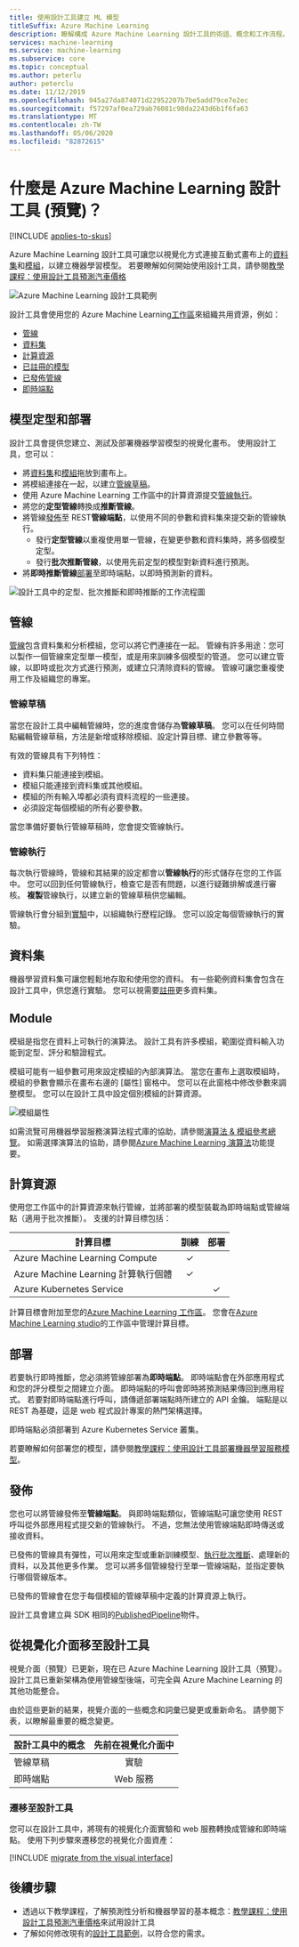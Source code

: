 ```yaml
---
title: 使用設計工具建立 ML 模型
titleSuffix: Azure Machine Learning
description: 瞭解構成 Azure Machine Learning 設計工具的術語、概念和工作流程。
services: machine-learning
ms.service: machine-learning
ms.subservice: core
ms.topic: conceptual
ms.author: peterlu
author: peterclu
ms.date: 11/12/2019
ms.openlocfilehash: 945a27da874071d22952207b7be5add79ce7e2ec
ms.sourcegitcommit: f57297af0ea729ab76081c98da2243d6b1f6fa63
ms.translationtype: MT
ms.contentlocale: zh-TW
ms.lasthandoff: 05/06/2020
ms.locfileid: "82872615"
---
```

# <a name="what-is-azure-machine-learning-designer-preview"></a>什麼是 Azure Machine Learning 設計工具 (預覽)？ 
[!INCLUDE [applies-to-skus](../../includes/aml-applies-to-enterprise-sku.md)]

Azure Machine Learning 設計工具可讓您以視覺化方式連接互動式畫布上的[資料集](#datasets)和[模組](#module)，以建立機器學習模型。 若要瞭解如何開始使用設計工具，請參閱[教學課程：使用設計工具預測汽車價格](tutorial-designer-automobile-price-train-score.md)

![Azure Machine Learning 設計工具範例](./media/concept-designer/designer-drag-and-drop.gif)

設計工具會使用您的 Azure Machine Learning[工作區](concept-workspace.md)來組織共用資源，例如：

+ [管線](#pipeline)
+ [資料集](#datasets)
+ [計算資源](#compute)
+ [已註冊的模型](concept-azure-machine-learning-architecture.md#models)
+ [已發佈管線](#publish)
+ [即時端點](#deploy)

## <a name="model-training-and-deployment"></a>模型定型和部署

設計工具會提供您建立、測試及部署機器學習模型的視覺化畫布。 使用設計工具，您可以：

+ 將[資料集](#datasets)和[模組](#module)拖放到畫布上。
+ 將模組連接在一起，以建立[管線草稿](#pipeline-draft)。
+ 使用 Azure Machine Learning 工作區中的計算資源提交[管線執行](#pipeline-run)。
+ 將您的**定型管線**轉換成**推斷管線**。
+ 將管線[發佈](#publish)至 REST**管線端點**，以使用不同的參數和資料集來提交新的管線執行。
    + 發行**定型管線**以重複使用單一管線，在變更參數和資料集時，將多個模型定型。
    + 發行**批次推斷管線**，以使用先前定型的模型對新資料進行預測。
+ 將**即時推斷管線**[部署](#deploy)至即時端點，以即時預測新的資料。

![設計工具中的定型、批次推斷和即時推斷的工作流程圖](./media/concept-designer/designer-workflow-diagram.png)

## <a name="pipeline"></a>管線

[管線](concept-azure-machine-learning-architecture.md#ml-pipelines)包含資料集和分析模組，您可以將它們連接在一起。 管線有許多用途：您可以製作一個管線來定型單一模型，或是用來訓練多個模型的管道。 您可以建立管線，以即時或批次方式進行預測，或建立只清除資料的管線。 管線可讓您重複使用工作及組織您的專案。

### <a name="pipeline-draft"></a>管線草稿

當您在設計工具中編輯管線時，您的進度會儲存為**管線草稿**。 您可以在任何時間點編輯管線草稿，方法是新增或移除模組、設定計算目標、建立參數等等。

有效的管線具有下列特性：

* 資料集只能連接到模組。
* 模組只能連接到資料集或其他模組。
* 模組的所有輸入埠都必須有資料流程的一些連接。
* 必須設定每個模組的所有必要參數。

當您準備好要執行管線草稿時，您會提交管線執行。

### <a name="pipeline-run"></a>管線執行

每次執行管線時，管線和其結果的設定都會以**管線執行**的形式儲存在您的工作區中。 您可以回到任何管線執行，檢查它是否有問題，以進行疑難排解或進行審核。 **複製**管線執行，以建立新的管線草稿供您編輯。

管線執行會分組到[實驗](concept-azure-machine-learning-architecture.md#experiments)中，以組織執行歷程記錄。 您可以設定每個管線執行的實驗。 

## <a name="datasets"></a>資料集

機器學習資料集可讓您輕鬆地存取和使用您的資料。 有一些範例資料集會包含在設計工具中，供您進行實驗。 您可以視需要[註冊](how-to-create-register-datasets.md)更多資料集。

## <a name="module"></a>Module

模組是指您在資料上可執行的演算法。 設計工具有許多模組，範圍從資料輸入功能到定型、評分和驗證程式。

模組可能有一組參數可用來設定模組的內部演算法。 當您在畫布上選取模組時，模組的參數會顯示在畫布右邊的 [屬性]  窗格中。 您可以在此窗格中修改參數來調整模型。 您可以在設計工具中設定個別模組的計算資源。 

![模組屬性](./media/concept-designer/properties.png)

如需流覽可用機器學習服務演算法程式庫的協助，請參閱[演算法 & 模組參考總覽](algorithm-module-reference/module-reference.md)。 如需選擇演算法的協助，請參閱[Azure Machine Learning 演算法](algorithm-cheat-sheet.md)功能提要。

## <a name="compute-resources"></a><a name="compute"></a>計算資源

使用您工作區中的計算資源來執行管線，並將部署的模型裝載為即時端點或管線端點（適用于批次推斷）。 支援的計算目標包括：

| 計算目標 | 訓練 | 部署 |
| ---- |:----:|:----:|
| Azure Machine Learning Compute | ✓ | |
| Azure Machine Learning 計算執行個體 | ✓ | |
| Azure Kubernetes Service | | ✓ |

計算目標會附加至您的[Azure Machine Learning 工作區](concept-workspace.md)。 您會在[Azure Machine Learning studio](https://ml.azure.com)的工作區中管理計算目標。

## <a name="deploy"></a>部署

若要執行即時推斷，您必須將管線部署為**即時端點**。 即時端點會在外部應用程式和您的評分模型之間建立介面。 即時端點的呼叫會即時將預測結果傳回到應用程式。 若要對即時端點進行呼叫，請傳遞部署端點時所建立的 API 金鑰。 端點是以 REST 為基礎，這是 web 程式設計專案的熱門架構選擇。

即時端點必須部署到 Azure Kubernetes Service 叢集。

若要瞭解如何部署您的模型，請參閱[教學課程：使用設計工具部署機器學習服務模型](tutorial-designer-automobile-price-deploy.md)。

## <a name="publish"></a>發佈

您也可以將管線發佈至**管線端點**。 與即時端點類似，管線端點可讓您使用 REST 呼叫從外部應用程式提交新的管線執行。 不過，您無法使用管線端點即時傳送或接收資料。

已發佈的管線具有彈性，可以用來定型或重新訓練模型、[執行批次推斷](how-to-run-batch-predictions-designer.md)、處理新的資料，以及其他更多作業。 您可以將多個管線發行至單一管線端點，並指定要執行哪個管線版本。

已發佈的管線會在您于每個模組的管線草稿中定義的計算資源上執行。

設計工具會建立與 SDK 相同的[PublishedPipeline](https://docs.microsoft.com/python/api/azureml-pipeline-core/azureml.pipeline.core.graph.publishedpipeline?view=azure-ml-py)物件。


## <a name="moving-from-the-visual-interface-to-the-designer"></a>從視覺化介面移至設計工具

視覺介面（預覽）已更新，現在已 Azure Machine Learning 設計工具（預覽）。 設計工具已重新架構為使用管線型後端，可完全與 Azure Machine Learning 的其他功能整合。 

由於這些更新的結果，視覺介面的一些概念和詞彙已變更或重新命名。 請參閱下表，以瞭解最重要的概念變更。 

| 設計工具中的概念 | 先前在視覺化介面中 |
| ---- |:----:|
| 管線草稿 | 實驗 |
| 即時端點 | Web 服務 |

### <a name="migrating-to-the-designer"></a>遷移至設計工具

您可以在設計工具中，將現有的視覺化介面實驗和 web 服務轉換成管線和即時端點。 使用下列步驟來遷移您的視覺化介面資產：

[!INCLUDE [migrate from the visual interface](../../includes/aml-vi-designer-migration.md)]


## <a name="next-steps"></a>後續步驟

* 透過以下教學課程，了解預測性分析和機器學習的基本概念：[教學課程：使用設計工具預測汽車價格](tutorial-designer-automobile-price-train-score.md)來試用設計工具
* 了解如何修改現有的[設計工具範例](samples-designer.md)，以符合您的需求。

